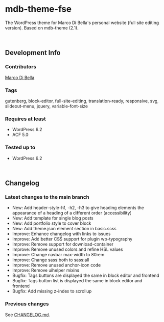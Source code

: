 # mdb-theme-fse
The WordPress theme for Marco Di Bella's personal website (full site editing version). Based on mdb-theme (2.1).

<br>

## Development Info

### Contributors
[Marco Di Bella](https://github.com/mdibella-dev)

### Tags
gutenberg, block-editor, full-site-editing, translation-ready, responsive, svg, slideout-menu, jquery, variable-font-size

### Requires at least

* WordPress 6.2
* ACF 5.0

### Tested up to

* WordPress 6.2

<br>

## Changelog

### Latest changes to the main branch

* New: Add header-style-h1, -h2, -h3 to give heading elements the appearance of a heading of a different order (accessibility)
* New: Add template for single blog posts
* New: Add portfolio style to cover block
* New: Add theme.json element section in basic.scss
* Improve: Enhance changelog with links to issues
* Improve: Add better CSS support for plugin wp-typography
* Improve: Remove support for download-container
* Improve: Remove unused colors and refine HSL values
* Improve: Change navbar max-width to 80rem
* Improve: Change sass:both to sass:all
* Improve: Remove unused anchor-icon code
* Improve: Remove uihelper mixins
* Bugfix: Tags buttons are displayed the same in block editor and frontend
* Bugfix: Tags button list is displayed the same in block editor and frontend
* Bugfix: Add missing z-index to scrollup

### Previous changes

See [CHANGELOG.md](https://github.com/mdibella-dev/mdb-theme-fse/blob/main/CHANGELOG.md).

